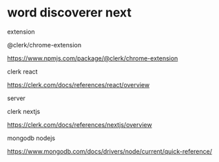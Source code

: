 
# word discoverer next

extension

@clerk/chrome-extension

<https://www.npmjs.com/package/@clerk/chrome-extension>

clerk react

<https://clerk.com/docs/references/react/overview>

server

clerk nextjs

<https://clerk.com/docs/references/nextjs/overview>

mongodb nodejs

<https://www.mongodb.com/docs/drivers/node/current/quick-reference/>
